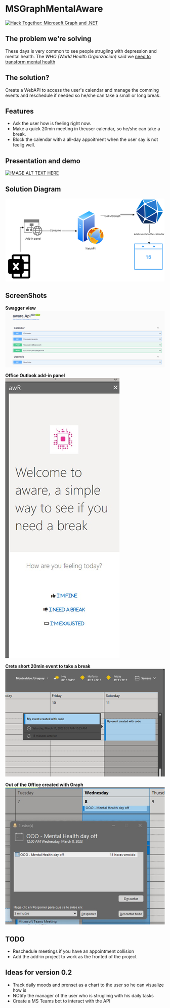 # MSGraphMentalAware


[![Hack Together: Microsoft Graph and .NET](https://img.shields.io/badge/Microsoft%20-Hack--Together-orange?style=for-the-badge&logo=microsoft)](https://github.com/microsoft/hack-together)


## The problem we're solving
These days is very common to see people strugling with depression and mental health. The _WHO (World Health Organzacion)_ said we [need to transform mental health](https://www.who.int/news/item/17-06-2022-who-highlights-urgent-need-to-transform-mental-health-and-mental-health-care)


## The solution?
Create a WebAPI to access the user's calendar and manage the comming events and reschedule if needed so he/she can take a small or long break.

## Features

- Ask the user how is feeling right now.
- Make a quick 20min meeting in theuser calendar, so he/she can take a break.
- Block the calendar with a all-day appoitment when the user say is not feelig well. 

## Presentation and demo
[![IMAGE ALT TEXT HERE](https://img.youtube.com/vi/TkHRsVpxN8I/0.jpg)](https://www.youtube.com/watch?v=TkHRsVpxN8IE)


## Solution Diagram

![SolutionDiagram](./SolutionDiagram.png)


## ScreenShots


**Swagger view**  
![Swagger view](./Swagger.png)


**Office Outlook add-in panel**  
![Office Outlook add-in panel](./awareaddin.png)


**Crete short 20min event to take a break**  
![Crete short 20min event to take a break](./createEvent.png)  
  

**Out of the Office created with Graph**  
![OOO created with the graph](./OOO.png)


## TODO
- Reschedule meetings if you have an appointment collision
- Add the add-in project to work as the fronted of the project

## Ideas for version 0.2
* Track daily moods and prenset as a chart to the user so he can visualize how is 
* NOtify the manager of the user who is struglinig with his daily tasks
* Create a MS Teams bot to interact with the API
